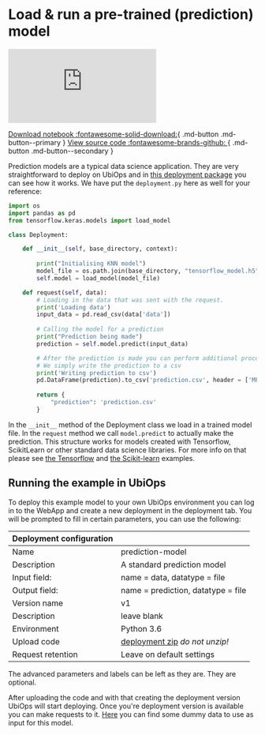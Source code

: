 # Load & run a pre-trained (prediction) model

<div class="videoWrapper">

<iframe src="https://youtube.com/embed/K_Nvd01WB4c" title="YouTube video player" frameborder="0" allow="accelerometer; autoplay; clipboard-write; encrypted-media; gyroscope; picture-in-picture" allowfullscreen></iframe>

</div>

[Download notebook :fontawesome-solid-download:](https://download-github.ubiops.com/#!/home?url=https://github.com/UbiOps/tutorials/tree/master/ready-deployments/prediction-model/predictor_package){ .md-button .md-button--primary } [View source code :fontawesome-brands-github: ](https://github.com/UbiOps/tutorials/blob/master/ready-deployments/prediction-model/predictor_package){ .md-button .md-button--secondary }

Prediction models are a typical data science application. They are very straightforward to deploy on UbiOps
and in [this deployment package](https://download-github.ubiops.com/#!/home?url=https://github.com/UbiOps/tutorials/tree/master/ready-deployments/prediction-model/predictor_package) you can see how it works. We have put the `deployment.py` here as well
for your reference:

```python
import os
import pandas as pd
from tensorflow.keras.models import load_model

class Deployment:

    def __init__(self, base_directory, context):
        
        print("Initialising KNN model")
        model_file = os.path.join(base_directory, "tensorflow_model.h5")
        self.model = load_model(model_file)

    def request(self, data):
        # Loading in the data that was sent with the request.
        print('Loading data')
        input_data = pd.read_csv(data['data'])
        
        # Calling the model for a prediction
        print("Prediction being made")
        prediction = self.model.predict(input_data)

        # After the prediction is made you can perform additional processing steps as you please
        # We simply write the prediction to a csv
        print('Writing prediction to csv')
        pd.DataFrame(prediction).to_csv('prediction.csv', header = ['MPG'], index_label= 'index')
        
        return {
            "prediction": 'prediction.csv'
        }
```

In the `__init__` method of the Deployment class
we load in a trained model file. In the `request` method we call `model.predict` to actually make the 
prediction. This structure works for models created with Tensorflow, ScikitLearn or other standard data
science libraries. For more info on that please see [the Tensorflow](../../tensorflow-example/tensorflow-example.md) and 
[the Scikit-learn](../../scikit-deployment/scikit-deployment.md) examples. 


## Running the example in UbiOps

To deploy this example model to your own UbiOps environment you can log in to the WebApp and create a new 
deployment in the deployment tab. You will be prompted to fill in certain parameters, you can use the 
following:

| Deployment configuration | |
|--------------------|--------------|
| Name | prediction-model|
| Description | A standard prediction model|
| Input field: | name = data, datatype = file |
| Output field: | name = prediction, datatype = file |
| Version name | v1 |
| Description | leave blank |
| Environment | Python 3.6 |
| Upload code | [deployment zip](https://download-github.ubiops.com/#!/home?url=https://github.com/UbiOps/tutorials/tree/master/ready-deployments/prediction-model/predictor_package) _do not unzip!_|
| Request retention | Leave on default settings |

The advanced parameters and labels can be left as they are. They are optional.

After uploading the code and with that creating the deployment version UbiOps will start deploying. Once
you're deployment version is available you can make requests to it. [Here](https://download-github.ubiops.com/#!/home?url=https://github.com/UbiOps/tutorials/tree/master/ready-deployments/prediction-model/dummy_data_to_predict.csv) you can find some dummy data to
use as input for this model.
